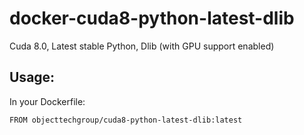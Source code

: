 # docker-cuda8-python-latest-dlib
Cuda 8.0, Latest stable Python, Dlib (with GPU support enabled)

## Usage:

In your Dockerfile:

```
FROM objecttechgroup/cuda8-python-latest-dlib:latest
```
